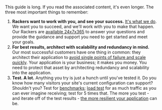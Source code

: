 This guide is long. If you read the associated content, it's even longer. The three most important things to remember:

1. **Rackers want to work with you, and see your success.** [It's what we do][1]. We want you to succeed, and we'll work with you to make that happen. Our Rackers are [available 24x7x365][2] to answer your questions and provide the guidance and support you need to get started and meet your goals.
2. **For best results, architect with scalability and redundancy in mind.** Our most successful customers have one thing in common: they architect their application to [avoid single points of failure and scale quickly][3]. Your application is your business; it makes you money. You need to protect that asset by architecting redundancy and scalability into the application.
3. **Test. A lot.** Anything you try is just a hunch until you've tested it. Do you know how many visitors your site's current configuration can support? Shouldn't you? Test for [benchmarks][4]; [load test][5] for as much traffic as you can ever imagine receiving; test for 5 times that. The more you test - and iterate off of the test results - [the more resilient your application][6] can be.


[1]: http://www.rackspace.com/blog/tag/cloud-launch-team/?cm_mmc=community-_-activation-_-gsg-_-links
[2]: http://www.rackspace.com/support?cm_mmc=community-_-activation-_-gsg-_-links
[3]: http://www.rackspace.com/blog/fundamentals-of-cloud-architecture-the-seed-config-video/
[4]: https://youtu.be/zhi8E15_yEQ
[5]: http://www.rackspace.com/blog/load-testing-your-site-with-load-impact-google-hangout-recap/
[6]: https://www.youtube.com/watch?v=m9kg26vTGB0
